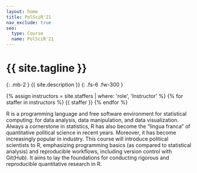```yaml
---
layout: home
title: PolSciR'21
nav_exclude: true
seo:
  type: Course
  name: PolSciR'21
---
```


# {{ site.tagline }}
{: .mb-2 }
{{ site.description }}
{: .fs-6 .fw-300 }

{% assign instructors = site.staffers | where: 'role', 'Instructor' %}
{% for staffer in instructors %}
{{ staffer }}
{% endfor %}


R is a programming language and free software environment for statistical computing: for data analysis, data manipulation, and data visualization. Always a cornerstone in statistics, R has also become the “lingua franca” of quantitative political science in recent years. Moreover, it has become increasingly popular in industry. This course will introduce political scientists to R, emphasizing programming basics (as compared to statistical analysis) and reproducible workflows, including version control with Git(Hub). It aims to lay the foundations for conducting rigorous and reproducible quantitative research in R.